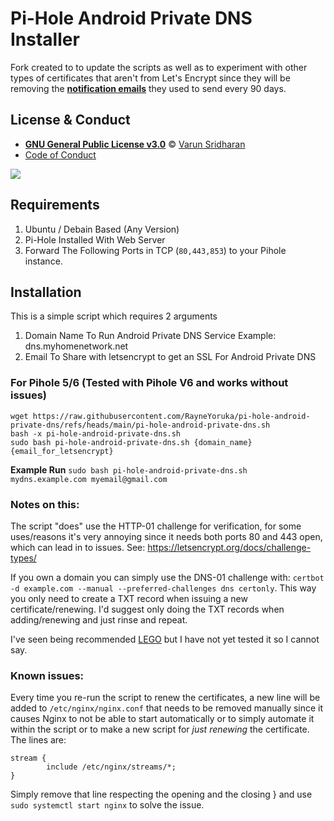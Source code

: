 # Pi-Hole Android Private DNS Installer

Fork created to to update the scripts as well as to experiment with other types of certificates that aren't from Let's Encrypt since they will be removing the [**notification emails**](https://letsencrypt.org/2025/01/22/ending-expiration-emails/) they used to send every 90 days.




## License & Conduct
- [**GNU General Public License v3.0**](https://github.com/varunsridharan/pi-hole-android-private-dns/blob/main/LICENSE) © [Varun Sridharan](website)
- [Code of Conduct](https://github.com/varunsridharan/.github/blob/main/CODE_OF_CONDUCT.md)




<img src="https://raw.githubusercontent.com/varunsridharan/pi-hole-android-private-dns/master/assets/banner.jpg"> <br/>





## Requirements
1. Ubuntu / Debain Based (Any Version)
2. Pi-Hole Installed With Web Server
3. Forward The Following Ports in TCP (`80,443,853`) to your Pihole instance.


## Installation
This is a simple script which requires 2 arguments
1. Domain Name To Run Android Private DNS Service Example: dns.myhomenetwork.net 
2. Email To Share with letsencrypt to get an SSL For Android Private DNS

### For Pihole 5/6 (Tested with Pihole V6 and works without issues)
```
wget https://raw.githubusercontent.com/RayneYoruka/pi-hole-android-private-dns/refs/heads/main/pi-hole-android-private-dns.sh
bash -x pi-hole-android-private-dns.sh
sudo bash pi-hole-android-private-dns.sh {domain_name} {email_for_letsencrypt}
```

**Example Run** `sudo bash pi-hole-android-private-dns.sh mydns.example.com myemail@gmail.com`


### **Notes on this:**
The script "does" use the HTTP-01 challenge for verification, for some uses/reasons it's very annoying since it needs both ports 80 and 443 open, which can lead in to issues. See: https://letsencrypt.org/docs/challenge-types/


If you own a domain you can simply use the DNS-01 challenge with: ```certbot -d example.com --manual --preferred-challenges dns certonly```. This way you only need to create a TXT record when issuing a new certificate/renewing. I'd suggest only doing the TXT records when adding/renewing and just rinse and repeat.

I've seen being recommended [LEGO](https://github.com/go-acme/lego) but I have not yet tested it so I cannot say. 




### **Known issues:**
Every time you re-run the script to renew the certificates, a new line will be added to ```/etc/nginx/nginx.conf``` that needs to be removed manually since it causes Nginx to not be able to start automatically or to simply automate it within the script or to make a new script for *just renewing* the certificate. 
The lines are:

    stream {
            include /etc/nginx/streams/*;
    }

Simply remove that line respecting the opening and the closing } and use ```sudo systemctl start nginx``` to solve the issue.

<!-- END common-footer.mustache -->
